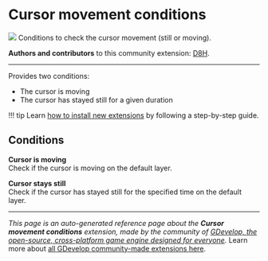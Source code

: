 # Cursor movement conditions

<img src="https://resources.gdevelop-app.com/assets/Icons/Line Hero Pack/Master/SVG/Computers and Hardware/Computers and Hardware_mouse_pc.svg" class="extension-icon"></img>
Conditions to check the cursor movement (still or moving).

**Authors and contributors** to this community extension: [D8H](https://gd.games/D8H).

---

Provides two conditions:

* The cursor is moving
* The cursor has stayed still for a given duration

!!! tip
    Learn [how to install new extensions](/gdevelop5/extensions/search) by following a step-by-step guide.

## Conditions

**Cursor is moving**  
Check if the cursor is moving on the default layer.

**Cursor stays still**  
Check if the cursor has stayed still for the specified time on the default layer.




---

*This page is an auto-generated reference page about the **Cursor movement conditions** extension, made by the community of [GDevelop, the open-source, cross-platform game engine designed for everyone](https://gdevelop.io/).* Learn more about [all GDevelop community-made extensions here](/gdevelop5/extensions).